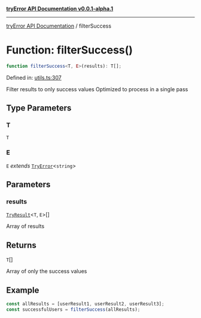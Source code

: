 [**tryError API Documentation v0.0.1-alpha.1**](../index.md)

***

[tryError API Documentation](../index.md) / filterSuccess

# Function: filterSuccess()

```ts
function filterSuccess<T, E>(results): T[];
```

Defined in: [utils.ts:307](https://github.com/oconnorjohnson/tryError/blob/e3ae0308069a4fba073f4543d527ad76373db795/src/utils.ts#L307)

Filter results to only success values
Optimized to process in a single pass

## Type Parameters

### T

`T`

### E

`E` *extends* [`TryError`](../interfaces/TryError.md)\<`string`\>

## Parameters

### results

[`TryResult`](../type-aliases/TryResult.md)\<`T`, `E`\>[]

Array of results

## Returns

`T`[]

Array of only the success values

## Example

```typescript
const allResults = [userResult1, userResult2, userResult3];
const successfulUsers = filterSuccess(allResults);
```
